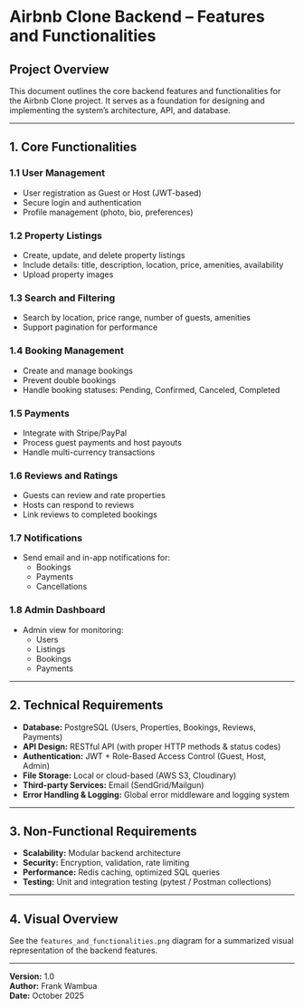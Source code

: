 # Airbnb Clone Backend – Features and Functionalities

## Project Overview
This document outlines the core backend features and functionalities for the Airbnb Clone project. It serves as a foundation for designing and implementing the system’s architecture, API, and database.

---

## 1. Core Functionalities

### 1.1 User Management
- User registration as Guest or Host (JWT-based)
- Secure login and authentication
- Profile management (photo, bio, preferences)

### 1.2 Property Listings
- Create, update, and delete property listings
- Include details: title, description, location, price, amenities, availability
- Upload property images

### 1.3 Search and Filtering
- Search by location, price range, number of guests, amenities
- Support pagination for performance

### 1.4 Booking Management
- Create and manage bookings
- Prevent double bookings
- Handle booking statuses: Pending, Confirmed, Canceled, Completed

### 1.5 Payments
- Integrate with Stripe/PayPal
- Process guest payments and host payouts
- Handle multi-currency transactions

### 1.6 Reviews and Ratings
- Guests can review and rate properties
- Hosts can respond to reviews
- Link reviews to completed bookings

### 1.7 Notifications
- Send email and in-app notifications for:
  - Bookings
  - Payments
  - Cancellations

### 1.8 Admin Dashboard
- Admin view for monitoring:
  - Users
  - Listings
  - Bookings
  - Payments

---

## 2. Technical Requirements
- **Database:** PostgreSQL (Users, Properties, Bookings, Reviews, Payments)
- **API Design:** RESTful API (with proper HTTP methods & status codes)
- **Authentication:** JWT + Role-Based Access Control (Guest, Host, Admin)
- **File Storage:** Local or cloud-based (AWS S3, Cloudinary)
- **Third-party Services:** Email (SendGrid/Mailgun)
- **Error Handling & Logging:** Global error middleware and logging system

---

## 3. Non-Functional Requirements
- **Scalability:** Modular backend architecture
- **Security:** Encryption, validation, rate limiting
- **Performance:** Redis caching, optimized SQL queries
- **Testing:** Unit and integration testing (pytest / Postman collections)

---

## 4. Visual Overview
See the `features_and_functionalities.png` diagram for a summarized visual representation of the backend features.

---

**Version:** 1.0  
**Author:** Frank Wambua  
**Date:** October 2025
